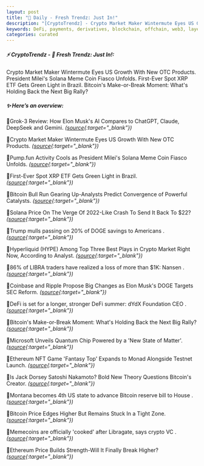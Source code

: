 ```yaml
---
layout: post
title: "🌅 Daily - Fresh Trendz: Just In!"
description: "[CryptoTrendz] - Crypto Market Maker Wintermute Eyes US Growth With New OTC Products. President Milei's Solana Meme Coin Fiasco Unfolds. First-Ever Spot XRP ETF Gets Green Light in Brazil. Bitcoin's Make-or-Break Moment: What's Holding Back the Next Big Rally?"
keywords: DeFi, payments, derivatives, blockchain, offchain, web3, layer0, trends, crypto, exchange
categories: curated
---
```


##### ⚡ CryptoTrendz - 📌 *Fresh Trendz: Just In!:*

Crypto Market Maker Wintermute Eyes US Growth With New OTC Products. President Milei's Solana Meme Coin Fiasco Unfolds. First-Ever Spot XRP ETF Gets Green Light in Brazil. Bitcoin's Make-or-Break Moment: What's Holding Back the Next Big Rally?

##### ✨ *Here’s an overview:*


🔹Grok-3 Review: How Elon Musk's AI Compares to ChatGPT, Claude, DeepSeek and Gemini. *([source](https://s.avyag.com/2gn6){:target="_blank"})*

🔹Crypto Market Maker Wintermute Eyes US Growth With New OTC Products. *([source](https://s.avyag.com/o24q){:target="_blank"})*

🔹Pump.fun Activity Cools as President Milei's Solana Meme Coin Fiasco Unfolds. *([source](https://s.avyag.com/rq1z){:target="_blank"})*

🔹First-Ever Spot XRP ETF Gets Green Light in Brazil. *([source](https://s.avyag.com/myp5){:target="_blank"})*

🔹Bitcoin Bull Run Gearing Up-Analysts Predict Convergence of Powerful Catalysts. *([source](https://s.avyag.com/mcih){:target="_blank"})*

🔹Solana Price On The Verge Of 2022-Like Crash To Send It Back To $22? *([source](https://s.avyag.com/mzvc){:target="_blank"})*

🔹Trump mulls passing on 20% of DOGE savings to Americans . *([source](https://s.avyag.com/jaxp){:target="_blank"})*

🔹Hyperliquid (HYPE) Among Top Three Best Plays in Crypto Market Right Now, According to Analyst. *([source](https://s.avyag.com/i688){:target="_blank"})*

🔹86% of LIBRA traders have realized a loss of more than $1K: Nansen . *([source](https://s.avyag.com/igg1){:target="_blank"})*

🔹Coinbase and Ripple Propose Big Changes as Elon Musk's DOGE Targets SEC Reform. *([source](https://s.avyag.com/lt4m){:target="_blank"})*

🔹DeFi is set for a longer, stronger DeFi summer: dYdX Foundation CEO . *([source](https://s.avyag.com/meqi){:target="_blank"})*

🔹Bitcoin's Make-or-Break Moment: What's Holding Back the Next Big Rally? *([source](https://s.avyag.com/yuyo){:target="_blank"})*

🔹Microsoft Unveils Quantum Chip Powered by a 'New State of Matter'. *([source](https://s.avyag.com/63hh){:target="_blank"})*

🔹Ethereum NFT Game 'Fantasy Top' Expands to Monad Alongside Testnet Launch. *([source](https://s.avyag.com/8olq){:target="_blank"})*

🔹Is Jack Dorsey Satoshi Nakamoto? Bold New Theory Questions Bitcoin's Creator. *([source](https://s.avyag.com/n4d8){:target="_blank"})*

🔹Montana becomes 4th US state to advance Bitcoin reserve bill to House . *([source](https://s.avyag.com/p30f){:target="_blank"})*

🔹Bitcoin Price Edges Higher But Remains Stuck In a Tight Zone. *([source](https://s.avyag.com/1245){:target="_blank"})*

🔹Memecoins are officially 'cooked' after Libragate, says crypto VC . *([source](https://s.avyag.com/xkmi){:target="_blank"})*

🔹Ethereum Price Builds Strength-Will It Finally Break Higher? *([source](https://s.avyag.com/chva){:target="_blank"})*
